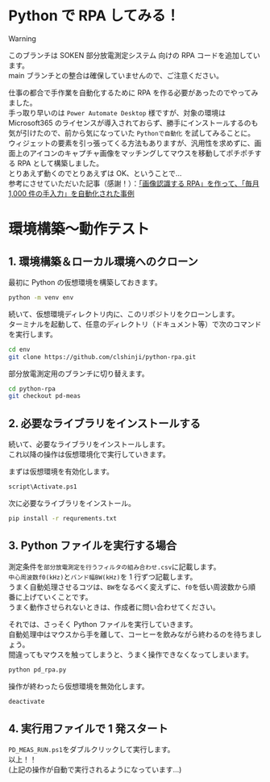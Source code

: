 # Python で RPA してみる！

> [!WARNING]
> このブランチは SOKEN 部分放電測定システム 向けの RPA コードを追加しています。<br />main ブランチとの整合は確保していませんので、ご注意ください。

仕事の都合で手作業を自動化するために RPA を作る必要があったのでやってみました。<br />手っ取り早いのは `Power Automate Desktop` 様ですが、対象の環境は Microsoft365 のライセンスが導入されておらず、勝手にインストールするのも気が引けたので、前から気になっていた `Pythonで自動化` を試してみることに。<br />ウィジェットの要素を引っ張ってくる方法もありますが、汎用性を求めずに、画面上のアイコンのキャプチャ画像をマッチングしてマウスを移動してポチポチする RPA として構築しました。<br />とりあえず動くのでとりあえずは OK、ということで…<br />参考にさせていただいた記事（感謝！）：[「画像認識する RPA」を作って、「毎月 1,000 件の手入力」を自動化された事例](https://forum.pc5bai.com/article/rpa-by-python/)

# 環境構築～動作テスト

## 1. 環境構築＆ローカル環境へのクローン

最初に Python の仮想環境を構築しておきます。

```bash
python -m venv env
```

続いて、仮想環境ディレクトリ内に、このリポジトリをクローンします。<br />ターミナルを起動して、任意のディレクトリ（ドキュメント等）で次のコマンドを実行します。

```bash
cd env
git clone https://github.com/clshinji/python-rpa.git
```

部分放電測定用のブランチに切り替えます。

```bash
cd python-rpa
git checkout pd-meas
```

## 2. 必要なライブラリをインストールする

続いて、必要なライブラリをインストールします。<br />これ以降の操作は仮想環境化で実行していきます。

まずは仮想環境を有効化します。

```bash
script\Activate.ps1
```

次に必要なライブラリをインストール。

```bash
pip install -r requrements.txt
```

## 3. Python ファイルを実行する場合

測定条件を`部分放電測定を行うフィルタの組み合わせ.csv`に記載します。<br />`中心周波数f0(kHz)`と`バンド幅BW(kHz)`を 1 行ずつ記載します。<br />うまく自動処理させるコツは、`BW`をなるべく変えずに、`f0`を低い周波数から順番に上げていくことです。<br />うまく動作させられないときは、作成者に問い合わせてください。

それでは、さっそく Python ファイルを実行していきます。<br />自動処理中はマウスから手を離して、コーヒーを飲みながら終わるのを待ちましょう。<br />間違ってもマウスを触ってしまうと、うまく操作できなくなってしまいます。

```bash
python pd_rpa.py
```

操作が終わったら仮想環境を無効化します。

```bash
deactivate
```

## 4. 実行用ファイルで 1 発スタート

`PD_MEAS_RUN.ps1`をダブルクリックして実行します。<br />以上！！<br />(上記の操作が自動で実行されるようになっています…)

